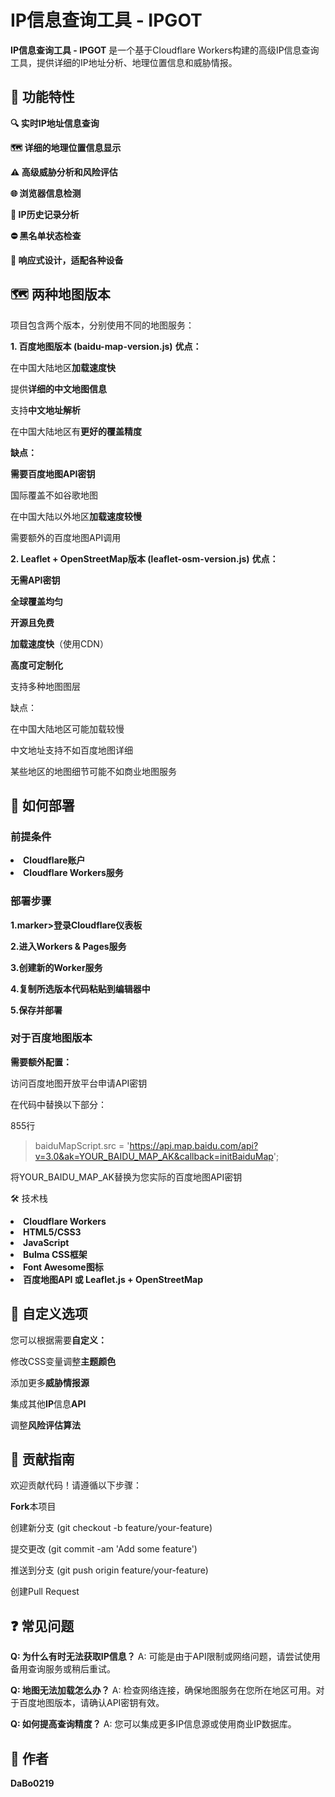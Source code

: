 **<h1>IP信息查询工具 - IPGOT</h1>**

**IP信息查询工具 - IPGOT** 是一个基于Cloudflare Workers构建的高级IP信息查询工具，提供详细的IP地址分析、地理位置信息和威胁情报。

<h2>🌟 功能特性</h2>

**🔍 实时IP地址信息查询**

**🗺️ 详细的地理位置信息显示**

**⚠️ 高级威胁分析和风险评估**

**🌐 浏览器信息检测**

**📅 IP历史记录分析**

**⛔ 黑名单状态检查**

**📱 响应式设计，适配各种设备**

<h2>🗺️ 两种地图版本</h2>
项目包含两个版本，分别使用不同的地图服务：

**1. 百度地图版本 (baidu-map-version.js)**
**优点：**

在中国大陆地区**加载速度快**

提供**详细的中文地图信息**

支持**中文地址解析**

在中国大陆地区有**更好的覆盖精度**

**缺点：**

**需要百度地图API密钥**

国际覆盖不如谷歌地图

在中国大陆以外地区**加载速度较慢**

需要额外的百度地图API调用

**2. Leaflet + OpenStreetMap版本 (leaflet-osm-version.js)**
**优点：**

**无需API密钥**

**全球覆盖均匀**

**开源且免费**

**加载速度快**（使用CDN）

**高度可定制化**

支持多种地图图层

缺点：

在中国大陆地区可能加载较慢

中文地址支持不如百度地图详细

某些地区的地图细节可能不如商业地图服务

<h2>🚀 如何部署</h2>
<h3>前提条件</h3>
<li><strong>Cloudflare账户</strong></li>

<li><strong>Cloudflare Workers服务</strong></li>

<h3>部署步骤</h3>

**1.marker>登录Cloudflare仪表板**

**2.进入Workers & Pages服务**

**3.创建新的Worker服务**

**4.复制所选版本代码粘贴到编辑器中**

**5.保存并部署**

<h3>对于百度地图版本</h3>

**需要额外配置：**

访问百度地图开放平台申请API密钥

在代码中替换以下部分：

855行

> baiduMapScript.src = 'https://api.map.baidu.com/api?v=3.0&ak=YOUR_BAIDU_MAP_AK&callback=initBaiduMap';

将YOUR_BAIDU_MAP_AK替换为您实际的百度地图API密钥

🛠️ 技术栈
<li><strong>Cloudflare Workers</strong></li>

<li><strong>HTML5/CSS3</strong></li>

<li><strong>JavaScript</strong></li>

<li><strong>Bulma CSS框架</strong></li>

<li><strong>Font Awesome图标</strong></li>

<li><strong>百度地图API 或 Leaflet.js + OpenStreetMap </strong></li>

<h2>🧩 自定义选项</h2>

您可以根据需要**自定义：**

修改CSS变量调整**主题颜色**

添加更多**威胁情报源**

集成其他**IP**信息**API**

调整**风险评估算法**

<h2>🤝 贡献指南</h2>
欢迎贡献代码！请遵循以下步骤：

**Fork**本项目

创建新分支 (git checkout -b feature/your-feature)

提交更改 (git commit -am 'Add some feature')

推送到分支 (git push origin feature/your-feature)

创建Pull Request

<h2>❓ 常见问题</h2>

**Q: 为什么有时无法获取IP信息？**
A: 可能是由于API限制或网络问题，请尝试使用备用查询服务或稍后重试。

**Q: 地图无法加载怎么办？**
A: 检查网络连接，确保地图服务在您所在地区可用。对于百度地图版本，请确认API密钥有效。

**Q: 如何提高查询精度？**
A: 您可以集成更多IP信息源或使用商业IP数据库。

<h2>👤 作者</h2>

**DaBo0219**
